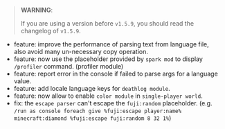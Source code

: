 > **WARNING**:
> 
> If you are using a version before `v1.5.9`, you should read the changelog of `v1.5.9`.
 
- feature: improve the performance of parsing text from language file, also avoid many un-necessary copy operation.
- feature: now use the placeholder provided by `spark mod` to display `/profiler` command. (profiler module)
- feature: report error in the console if failed to parse args for a language value.
- feature: add locale language keys for `deathlog module`.
- feature: now allow to enable `color module` in `single-player world`.
- fix: the `escape parser` can't escape the `fuji:random` placeholder. (e.g. `/run as console foreach give %fuji:escape player:name% minecraft:diamond %fuji:escape fuji:random 8 32 1%`)
